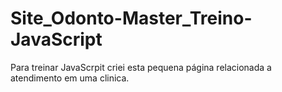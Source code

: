 # Site_Odonto-Master_Treino-JavaScript
Para treinar JavaScrpit criei esta pequena página relacionada a atendimento em uma clinica.

